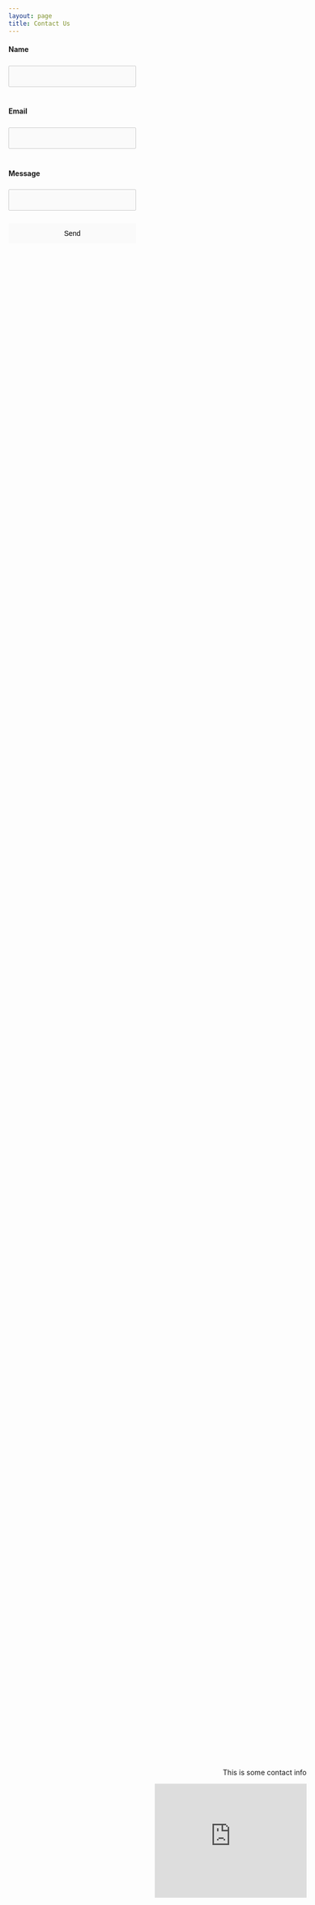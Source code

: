 ```yaml
---
layout: page
title: Contact Us
---
```

<html>
    <head>
        <style>
            input {
                border: 1px solid #ccc;
                padding: 12px;
                margin-top: 5px;
                margin-bottom: 20px;
                background-color: #fafafa;
                font-size: 14px;
                border-radius: 2px;
                width: 50%;
            }
            input[type=submit] {
                border: none;
            }
            .contact_info {
                position: absolute;
                bottom: 200px;
                right: 143px;
        </style>
    </head>
    </html>
    

    
 <script type="text/javascript">var submitted=false;</script>

<iframe id="hidden_iframe" name="hidden_iframe" onload="submitted&amp;&amp;(window.location=&quot;https://neuroexo.org/thanks/&quot;)" style="display:none"></iframe>

<form action="https://docs.google.com/forms/d/e/1FAIpQLSfzO-mkf1gKY5kpA8piBab6h6KymTF0sMOzfcbuRoEvuL6SOA/formResponse" method="post" target="hidden_iframe" onsubmit="submitted=true;" align="left">
    <label><h4>Name</h4></label>
    <input name="entry.134554697" type="text"/>
    <label><h4>Email</h4></label>
    <input name="entry.17102386" type="email"/>
    <label><h4>Message</h4></label>
    <input name="entry.616702237" type="text"/>
    <br>
    <input type="submit" value="Send" />

   </form>
   

<div class="contact_info">
    <p align="right">This is some contact info</p> 
    <iframe src="https://www.google.com/maps/embed?pb=!1m18!1m12!1m3!1d3464.88967405869!2d-95.34373238489242!3d29.72295488200039!2m3!1f0!2f0!3f0!3m2!1i1024!2i768!4f13.1!3m3!1m2!1s0x8640be59dd97a6b5%3A0x5cf93fc344a3f9e9!2sCullen+College+of+Engineering+2%2C+Houston%2C+TX+77004!5e0!3m2!1sen!2sus!4v1560872855810!5m2!1sen!2sus" width="300" height="225" frameborder="0" style="border:0" align="right"  allowfullscreen></iframe>
    </div> 
   
   
    
